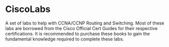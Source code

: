 # CiscoLabs
A set of labs to help with CCNA/CCNP Routing and Switching.
Most of these labs are borrowed from the Cisco Official Cert Guides for their respective certifications.
It is recommended to purchase these books to gain the fundamental knowledge required to complete these labs.
